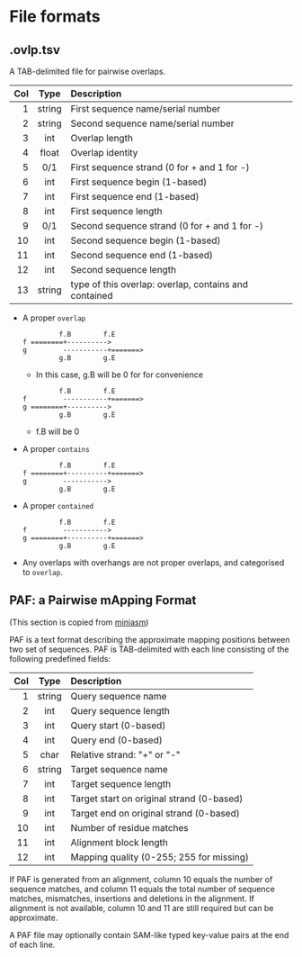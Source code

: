 # File formats

## .ovlp.tsv

A TAB-delimited file for pairwise overlaps.

| Col |  Type  | Description                                           |
|----:|:------:|:------------------------------------------------------|
|   1 | string | First sequence name/serial number                     |
|   2 | string | Second sequence name/serial number                    |
|   3 |  int   | Overlap length                                        |
|   4 | float  | Overlap identity                                      |
|   5 |  0/1   | First sequence strand (0 for + and 1 for -)           |
|   6 |  int   | First sequence begin (1-based)                        |
|   7 |  int   | First sequence end (1-based)                          |
|   8 |  int   | First sequence length                                 |
|   9 |  0/1   | Second sequence strand (0 for + and 1 for -)          |
|  10 |  int   | Second sequence begin (1-based)                       |
|  11 |  int   | Second sequence end (1-based)                         |
|  12 |  int   | Second sequence length                                |
|  13 | string | type of this overlap: overlap, contains and contained |

* A proper `overlap`

    ```text
             f.B        f.E
    f ========+---------->
    g         -----------+=======>
             g.B        g.E
    ```

    * In this case, g.B will be 0 for for convenience

    ```text
             f.B        f.E
    f         -----------+=======>
    g ========+---------->
             g.B        g.E
    ```

    * f.B will be 0

* A proper `contains`

    ```text
             f.B        f.E
    f ========+----------+=======>
    g         ----------->
             g.B        g.E
    ```

* A proper `contained`

    ```text
             f.B        f.E
    f         ----------->
    g ========+----------+=======>
             g.B        g.E
    ```

* Any overlaps with overhangs are not proper overlaps, and categorised to `overlap`.

## PAF: a Pairwise mApping Format

(This section is copied from [miniasm](https://github.com/lh3/miniasm))

PAF is a text format describing the approximate mapping positions between two set of sequences. PAF
is TAB-delimited with each line consisting of the following predefined fields:

| Col |  Type  | Description                               |
|----:|:------:|:------------------------------------------|
|   1 | string | Query sequence name                       |
|   2 |  int   | Query sequence length                     |
|   3 |  int   | Query start (0-based)                     |
|   4 |  int   | Query end (0-based)                       |
|   5 |  char  | Relative strand: "+" or "-"               |
|   6 | string | Target sequence name                      |
|   7 |  int   | Target sequence length                    |
|   8 |  int   | Target start on original strand (0-based) |
|   9 |  int   | Target end on original strand (0-based)   |
|  10 |  int   | Number of residue matches                 |
|  11 |  int   | Alignment block length                    |
|  12 |  int   | Mapping quality (0-255; 255 for missing)  |

If PAF is generated from an alignment, column 10 equals the number of sequence matches, and column
11 equals the total number of sequence matches, mismatches, insertions and deletions in the
alignment. If alignment is not available, column 10 and 11 are still required but can be
approximate.

A PAF file may optionally contain SAM-like typed key-value pairs at the end of each line.
